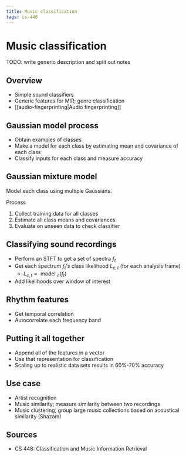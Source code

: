 ```yaml
---
title: Music classification
tags: cs-448
---
```


# Music classification

TODO: write generic description and split out notes

## Overview

- Simple sound classifiers
- Generic features for MIR; genre classification
- [[audio-fingerprinting|Audio fingerprinting]]

## Gaussian model process

- Obtain examples of classes
- Make a model for each class by estimating mean and covariance of each class
- Classify inputs for each class and measure accuracy

## Gaussian mixture model

Model each class using multiple Gaussians.

Process

1. Collect training data for all classes
2. Estimate all class means and covariances
3. Evaluate on unseen data to check classifier

## Classifying sound recordings

- Perform an STFT to get a set of spectra $f_t$
- Get each spectrum $f_t$'s class likelihood $L_{c,t}$ (for each analysis frame)
  - $L_{c,t} = \text{ model }_c (f_t)$
- Add likelihoods over window of interest

## Rhythm features

- Get temporal correlation
- Autocorrelate each frequency band

## Putting it all together

- Append all of the features in a vector
- Use that representation for classification
- Scaling up to realistic data sets results in 60%-70% accuracy

## Use case

- Artist recognition
- Music similarity; measure similarity between two recordings
- Music clustering; group large music collections based on acoustical similarity (Shazam)

## Sources

- CS 448: Classification and Music Information Retrieval
